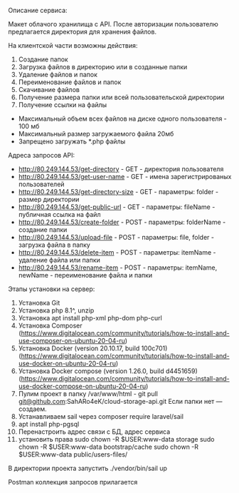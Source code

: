 Описание сервиса:

Макет облачого хранилища с API. После авторизации пользователю предлагается директория для хранения файлов.

На клиентской части возможны действия:
1. Создание папок
2. Загрузка файлов в директорию или в созданные папки
3. Удаление файлов и папок
4. Переименование файлов и папок
5. Скачивание файлов
6. Получение размера папки или всей пользовательской директории
7. Получение ссылки на файлы

- Максимальный объем всех файлов на диске одного пользователя - 100 мб
- Максимальный размер загружаемого файла 20мб
- Запрещено загружать *.php файлы

Адреса запросов API:
- http://80.249.144.53/get-directory - GET - директория пользователя
- http://80.249.144.53/get-user-name - GET - имена зарегистрированых пользователей
- http://80.249.144.53/get-directory-size - GET - параметры: folder - размер директории
- http://80.249.144.53/get-public-url - GET - параметры: fileName - публичная ссылка на файл
- http://80.249.144.53/create-folder - POST - параметры: folderName - создание папки
- http://80.249.144.53/upload-file - POST - параметры: file, folder - загрузка файла в папку
- http://80.249.144.53/delete-item - POST - параметры: itemName - удаление файла или папки
- http://80.249.144.53/rename-item - POST - параметры: itemName, newName - переименование файла и папки


Этапы установки на сервер:

1. Установка Git
2. Установка php 8.1^, unzip
3. Установка apt install php-xml php-dom php-curl
4. Установка Composer (https://www.digitalocean.com/community/tutorials/how-to-install-and-use-composer-on-ubuntu-20-04-ru)
5. Установка Docker (version 20.10.17, build 100c701) (https://www.digitalocean.com/community/tutorials/how-to-install-and-use-docker-on-ubuntu-20-04-ru)
6. Установка Docker compose (version 1.26.0, build d4451659) (https://www.digitalocean.com/community/tutorials/how-to-install-and-use-docker-compose-on-ubuntu-20-04-ru)
7. Пулим проект в папку /var/www/html - git pull git@github.com:SahARo4eK/cloud-storage-api.git   Если папки нет — создаем.
8. Устанавливаем sail через composer require laravel/sail
9. apt install php-pgsql
10. Перенастроить адрес связи с БД, адрес сервиса
11. установить права
sudo chown -R $USER:www-data storage
sudo chown -R $USER:www-data bootstrap/cache
sudo chown -R $USER:www-data public/users-files/

В директории проекта запустить ./vendor/bin/sail up


Postman коллекция запросов прилагается